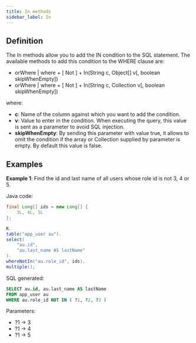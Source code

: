 ```yaml
---
title: In methods
sidebar_label: In
---
```


## Definition

The In methods allow you to add the IN condition to the SQL statement. The available methods to add this condition to the WHERE clause are:

- orWhere | where + [ Not ] + In(String c, Object[] v[, boolean skipWhenEmpty])
- orWhere | where + [ Not ] + In(String c, Collection v[, boolean skipWhenEmpty])

where:

- **c**: Name of the column against which you want to add the condition.
- **v**: Value to enter in the condition. When executing the query, this value is sent as a parameter to avoid SQL injection.
- **skipWhenEmpty**: By sending this parameter with value true, it allows to omit the condition if the array or Collection supplied by parameter is empty. By default this value is false.

## Examples

**Example 1**: Find the id and last name of all users whose role id is not 3, 4 or 5.

Java code:

```java
final Long[] ids = new Long[] {
    3L, 4L, 5L
};

K.
table("app_user au").
select(
    "au.id",
    "au.last_name AS lastName"
).
whereNotIn("au.role_id", ids).
multiple();
```

SQL generated:

```sql
SELECT au.id, au.last_name AS lastName
FROM app_user au
WHERE au.role_id NOT IN ( ?1, ?2, ?3 )
```

Parameters:

- ?1 → 3
- ?1 → 4
- ?1 → 5